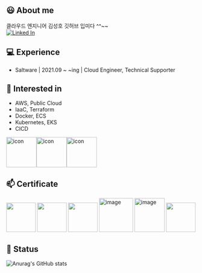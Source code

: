 ## 😃 About me
클라우드 엔지니어 김성호 깃허브 입미다 ^^~~ </br>
[![Linked In](https://img.shields.io/badge/-Linked%20In-blue?style=flat-square&logo=LinkedIn&logoColor=white)](https://www.linkedin.com/in/%EC%84%B1%ED%98%B8-%EA%B9%80-14099122b/) </br>

## 💻 Experience
- Saltware | 2021.09 ~ ~ing | Cloud Engineer, Technical Supporter

## 🌱 Interested in
- AWS, Public Cloud
- IaaC, Terraform
- Docker, ECS
- Kubernetes, EKS
- CICD

<div style="display: flex; align-items: flex-start;"><img src="https://techstack-generator.vercel.app/kubernetes-icon.svg" alt="icon" width="80" height="80" /><img src="https://techstack-generator.vercel.app/docker-icon.svg" alt="icon" width="80" height="80" /><img src="https://techstack-generator.vercel.app/aws-icon.svg" alt="icon" width="80" height="80" /></div>



## 📫 Certificate

<div>
<img src="https://user-images.githubusercontent.com/18481959/222625775-ead7db4f-af9b-4133-9c67-1c4386001f15.png" width="78" height="78">
<img src="https://user-images.githubusercontent.com/18481959/222625970-3169cdc3-8af8-46fd-a79a-cd73931d01e1.png" width="78" height="78">
<img src="https://user-images.githubusercontent.com/18481959/222625507-c864f018-5255-4465-8116-e352e232e057.png" width="78" height="78">
<img width="90" height="90" alt="image" src="https://github.com/sunghohoho/sunghohoho/assets/70935296/a1147e98-96e4-4048-ba01-a4e1b5d7cd10">
<img width="80" height="90" alt="image" src="https://github.com/sunghohoho/sunghohoho/assets/70935296/95e47e60-3586-49d1-9e50-cefa8c71c107">
<img src="https://user-images.githubusercontent.com/18481959/268444264-7d02f319-7e09-4e75-bcf0-a1b8cf49e626.png" width="78" height="78">
</br>
 </div>

## 👯 Status
 ![Anurag's GitHub stats](https://github-readme-stats.vercel.app/api?username=delay-100&show_icons=true&theme=radical)
</br>

<!--
**Im Sungho! Nice to meet you!** is a ✨ _special_ ✨ repository because its `README.md` (this file) appears on your GitHub profile.

Here are some ideas to get you started:

- 🔭 I’m currently working on ...
- 🌱 I’m currently learning ...
- 👯 I’m looking to collaborate on ...
- 🤔 I’m looking for help with ...
- 💬 Ask me about ...
- 📫 How to reach me: ...
- 😄 Pronouns: ...
- ⚡ Fun fact: ...
-->
